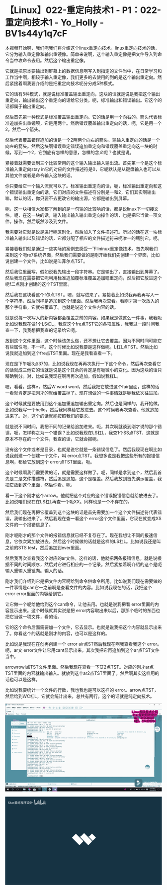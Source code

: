# 【Linux】022-重定向技术1 - P1：022-重定向技术1 - Yo_Holly - BV1s44y1q7cF

本视频开始啊，我们呃我们将介绍这个linux重定向技术。linux重定向技术的话，它分为输入重定像和输出重镜像。简单来说啊，这个输入重定像是把文件导入到命令当中攻命令去用。然后这个输出重定像。

它就是把原本要输出到屏幕上的数据信息啊写入到指定的文件当中，在日常学习和工作当中啊，相较于输入重定像，我们更多的去使用的到的是这个输出重定向。然后紧接着啊我要介绍的是把重定向技术呃分分成5种模式。

它的话有5种模式，就是说标准覆盖输出重定向，这块的话就是说是我把这个输出重定向，输出输出这个重定向的话给它分类。呃，标准输出和错误输出。它这个的话都属于输出重定向。

然后首先第一种模式是标准覆盖输出重定向。它的话是用一个向右的。箭头代表标准追加突出重镜项，它是用两个。然后错误覆盖输出重定向的话，呃，它是用一个2，然后一个箭头。

然后代表覆盖错误追加的话是一个2两两个向右的箭头。输输入重定向的话是一个向左的箭头。然后这块啊错误重定错误追加重定向和错误覆盖重定向这一块的时候，写到一个2，它到底有怎样的意思，怎样的含义呢？也就是说。

紧接着就需要谈到三个比较常用的这个输入输出输入输出流。首先第一个是这个标准输入重定向stay in它的对应的文件描述符是0，它呢默认是从键盘输入也可以从其他文件或者是命令输入这块的话。

你只要给它一个输入流就可以了。标准输出重定向的话，呃，标准输出重定向和这个错误输出重定向的话，它们对应的文件描述符分别是一和2，它们其实啊输出嘛，默认的话，你只要不去更改它的输出源，它都是输出到屏幕。

呃，这一块相信大家都了解到的是一句输的比较响的话，都是说linux下一切接文件。呃，在这一块的话，输入输出输入输出重定向操作的话，也是把它当做一项文件。操作。然后既然涉及到文件。

我需要对它就是说是进行呃区别化，然后加入了文件描述符。所以的话在这一块标准输入输出以及错误的话，它都分配了相应的文件描述符来呃唯一的甄别它。呃。

紧接着我们就是通过一些实际的案例去感受一下lininux重定像技术。首先啊我们来到这个呃re7系统界面，然后我们需要做的是刚开始我们先创建一个界面，比如说创建一个文件，比如说是叫菲尔点TST。

然后我往里面写，假如说我先输出一段字符串。它是输出了，直接输出到屏幕了。然后我现在需要把它呃利用标准追加覆标准覆盖追加嗯重定向，然后把它放进这个呃f二点刚才创建的这个TST里面。

然后我在这块看这个f尔点TST。嗯，就写进来了。紧接着比如说我再我再写入一个字符串，然后同样是追加到这个f里面。然后我再次查看。看刚才第一次放入的那个字符串，它就被覆盖了。也就是说这个文件内容的话。

就是说每一次写入的新内容都会覆盖之前的内容。如果我是做这么一件事，我我呃比如说我现在做1个LS杠L，我查这个fre点TST它的各项属性，我我过一段时间我查一下，我我想把我查的记录给它呃。

放到这个文件里面，这个时候该怎么做，还不想让它去覆盖。因为不同时间可能它有些属性呃，不一样。这个时候比如说我要是这样做呃。L杠L点TST。然后比如说我就追加到这个fre点TST里面。现在是我看查看一下。

现在是下午呃3点37的，比如说我现在再再次执行一下这个命令，然后再次查看它的话就成三他它的话就是说是这个其余的肯定是有呃微小的变化。因为这块的话只精确到分。对，比如说我现在啊再再次追加。假如说我杠L。

嗯，看看。这样e，然后W word word，然后我把它放进这个fair里面，这样的话一看就肯定是把刚才的就给覆盖掉了。现在想做的一件事情就是呃我依次往进加。

这个时候就是要使用到这个追加重追加输出重定向。然后也是同样的，我开始做。比如说我写一个hello，然后我同样给它放进去。这个时候我再次查看。他就追加进来了。对，这个的话就能按照我们的要求。

就是说不同时间，我把不同的记录给追加进来。呃，其次啊就谈到刚才说的那个错误，呃，怎样称之为一个错误？比如说我现在LS杠L，我查1个SS点TST，这就是原本不存在的一个文件，我查的话，它就会报呃。

没有这个文件或者是目录，也就是说它就是一条错误信息了。然后我现现在啊比如说我创建一个创建一个文件，叫 error点TST。我想多说是我把这些所有的报错信息啊，都给它放到这个 error点TST里面。呃。

这个时候啊我们需要做的话，就是需要这样做了。呃，同样是拿到这个，然后我首先是二是文件描述符，然后追是追加，这个是覆盖。然后我放到首先演示覆盖，我把它放到这个里面，然后你看。呃。

看一下这个刚才这个arrow。他就把这个对应的这个错误报错信息就给放进去了。比如说咱们现在在LS杠L再查一个呃XX。同样也是一个不存在的。

然后我们现在再把它覆盖到这个这块的话是首先需要加一个这个文件描述符代表错误，我输出进来了。然后我现在查一看这个 error这个文件里面，它现在就变成XS文件的一个报错信息了。

刚才呃刚才的那个文件的报错信息就已经不复存在了。现在我想让不同的报速信息，它依次累加放进去。然后这个时候做的话就是这样的LS杠L。比如说我还是叫之前的STS test，然后追加到ever里面。

然后我再次查看我这个对应的ar文件。这样的话，他就把两条报错信息，就是说根据不同的时间顺序，然后对它进行相应的一个记录。然后紧接着啊介绍的这个是呃输入重输入重镜向。输入的话。

刚才我们介绍到它是把文件内容啊给到命令供命令所用。比如说我们现在需要做的一件事情是can它一之前啊是查看文件的内容。比如说我现在的话，我把这个 error error里面的内容给到它。

让它做一个呃给他给到这个can命令，让他去用。也就是说我把看 error里面的内容显示出来。这个时候就其实说是把 error内容取出来以后，那那个临时的东西也把它当做一项文件，看的话。

它的这个命令后面需要加一个文件，它去显示。也就是说我把这个内容就显示出来了。你看这个的话就是刚才的内容，也可以是这样的。

比如说是我现在在创再创建一个 error air点ST然后我现在啊我查看我这个 error。呃，ar文 error文件让它用cant显示出来。其次我把它再追加到这个ar点TST文件当中。

arrowrowI点TST文件里面。然后我现在查看一下艾2点TST。对应的刚才ar点TST里面的内容就输出输入。就放到这个ar2点TST里面了。然后啊其实这样用的话也可以是这样。

比如说我要统计一个文件的行数，我也我也是可以这样的 error。arrow点TST，然后给到WC杠L，它就会统计出来，总共有两行。这个的话就是纯定向技术。



![](img/5728d678675bd3b6c7dae9fd7bb64df5_1.png)

![](img/5728d678675bd3b6c7dae9fd7bb64df5_2.png)